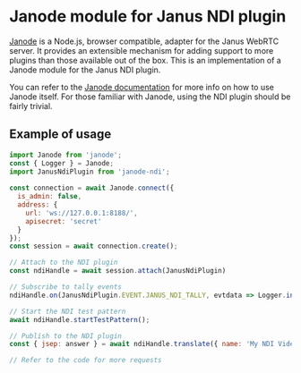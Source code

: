 # Janode module for Janus NDI plugin

[Janode](https://github.com/meetecho/janode/) is a Node.js, browser compatible, adapter for the Janus WebRTC server. It provides an extensible mechanism for adding support to more plugins than those available out of the box. This is an implementation of a Janode module for the Janus NDI plugin.

You can refer to the [Janode documentation](https://meetecho.github.io/janode/) for more info on how to use Janode itself. For those familiar with Janode, using the NDI plugin should be fairly trivial.

## Example of usage

```js
import Janode from 'janode';
const { Logger } = Janode;
import JanusNdiPlugin from 'janode-ndi';
 
const connection = await Janode.connect({
  is_admin: false,
  address: {
    url: 'ws://127.0.0.1:8188/',
    apisecret: 'secret'
  }
});
const session = await connection.create();

// Attach to the NDI plugin
const ndiHandle = await session.attach(JanusNdiPlugin)

// Subscribe to tally events
ndiHandle.on(JanusNdiPlugin.EVENT.JANUS_NDI_TALLY, evtdata => Logger.info('tally', evtdata));

// Start the NDI test pattern
await ndiHandle.startTestPattern();

// Publish to the NDI plugin
const { jsep: answer } = await ndiHandle.translate({ name: 'My NDI Video', jsep: offer });

// Refer to the code for more requests
```
